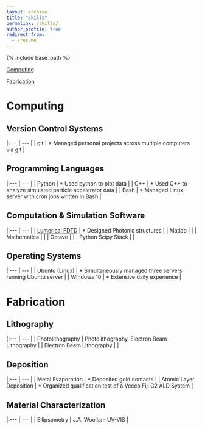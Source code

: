 ```yaml
---
layout: archive
title: "Skills"
permalink: /skills/
author_profile: true
redirect_from:
  - /resume
---
```


{% include base_path %}

[Computing](#Computing)

[Fabrication](#Fabrication)


# Computing <a name="Computing"></a>

## Version Control Systems

|:--- | --- |
| git | * Managed personal projects across multiple computers via git |

## Programming Languages

|:--- | --- |
| Python | * Used python to plot data |
| C++ | * Used C++ to analyze simulated particle accelerator data |
| Bash | * Managed Linux server with cron jobs written in Bash |

## Computation & Simulation Software

|:--- | --- |
| <a href="https://www.lumerical.com/products/fdtd" target="_blank">Lumerical FDTD</a> | * Designed Photonic structures |
| Matlab |  |
| Mathematica |  |
| Octave |  |
| Python Scipy Stack |  |


## Operating Systems


|:--- | --- |
| Ubuntu (Linux) | * Simultaneously managed three servers running Ubuntu server |
| Windows 10 | * Extensive daily experience |

# Fabrication <a name="Fabrication"></a>

## Lithography

|:--- | --- |
| Photolithography | Photolithography, Electron Beam Lithography |
| Electron Beam Lithography | |

## Deposition

|:--- | --- |
| Metal Evaporation | * Deposited gold contacts |
| Atomic Layer Deposition | * Organized qualification test of a Veeco Fiji G2 ALD System |

## Material Characterization

|:--- | --- |
| Ellipsometry | J.A. Woollam UV-VIS |
